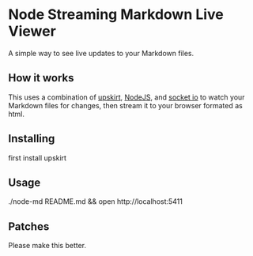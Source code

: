 Node Streaming Markdown Live Viewer
===================================

A simple way to see live updates to your Markdown files.

How it works
------------

This uses a combination of [upskirt](https://github.com/tanoku/upskirt), [NodeJS](http://nodejs.org), and [socket io](http://http://socket.io/) to watch your Markdown files for changes, then stream it to your browser formated as html.

Installing
----------

first install upskirt


Usage
-----

  ./node-md README.md && open http://localhost:5411


Patches
-------

Please make this better.
